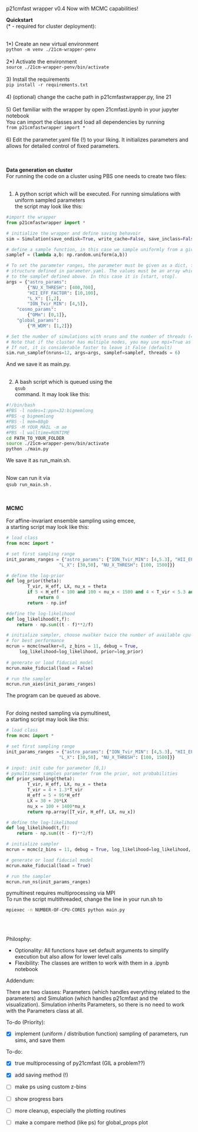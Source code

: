 p21cmfast wrapper v0.4
Now with MCMC capabilities! 

<b>Quickstart</b> <br/>
(* - required for cluster deployment):<br/> <br/>

1*) Create an new virtual environment <br />
```python -m venv ./21cm-wrapper-penv```<br /><br />
2*) Activate the environment <br />
```source ./21cm-wrapper-penv/bin/activate``` <br /><br />
3) Install the requirements <br />
```pip install -r requirements.txt``` <br /><br />
4) (optional) change the cache path in p21cmfastwrapper.py, line 21 <br /><br />
5) Get familiar with the wrapper by open 21cmfast.ipynb in your jupyter notebook <br />
  You can import the classes and load all dependencies by running <br />
```from p21cmfastwrapper import *``` <br /><br />
6) Edit the parameter.yaml file (!) to your liking. It initializes parameters and allows for detailed control of fixed parameters. <br /> <br /> <br />

<b>Data generation on cluster</b> <br/>
For running the code on a cluster using PBS one needs to create two files:<br /> <br />

1) A python script which will be executed. For running simulations with uniform sampled parameters<br />
  the script may look like this: <br />
```python
#import the wrapper
from p21cmfastwrapper import *

# initialize the wrapper and define saving behavoir
sim = Simulation(save_ondisk=True, write_cache=False, save_inclass=False)

# define a sample function, in this case we sample uniformly from a given parameter range
samplef = (lambda a,b: np.random.uniform(a,b))

# To set the parameter ranges, the parameter must be given as a dict, following the dict
# structure defined in parameter.yaml. The values must be an array which is handed over
# to the samplef defined above. In this case it is [start, stop].
args = {"astro_params": 
        {"NU_X_THRESH": [400,700], 
        "HII_EFF_FACTOR": [10,100],
        "L_X": [1,2],
        "ION_Tvir_MIN": [4,5]},
    "cosmo_params":
        {"OMm": [0,1]},
    "global_params": 
        {"M_WDM": [1,2]}}

# Set the number of simulations with nruns and the number of threads (= #cores on the cluster)
# Note that if the cluster has multiple nodes, you may use mpi=True as an argument
# If not, it is considerable faster to leave it False (default)
sim.run_samplef(nruns=12, args=args, samplef=samplef, threads = 6)
```
And we save it as main.py. <br />  <br />

2) A bash script which is queued using the  <br />
```qsub``` <br />
command. It may look like this: <br />
```bash
#!/bin/bash
#PBS -l nodes=1:ppn=32:bigmemlong
#PBS -q bigmemlong
#PBS -l mem=80gb
#PBS -M YOUR_MAIL -m ae
#PBS -l walltime=RUNTIME
cd PATH_TO_YOUR_FOLDER
source ./21cm-wrapper-penv/bin/activate
python ./main.py
``` 
We save it as run_main.sh. <br />  <br />

Now can run it via <br />
```qsub run_main.sh```
. <br /> <br /> <br />

<b>MCMC</b> <br/><br/>
For affine-invariant ensemble sampling using emcee, <br/>
a starting script may look like this:<br/>
```python
# load class
from mcmc import *

# set first sampling range
init_params_ranges = {"astro_params": {"ION_Tvir_MIN": [4,5.3], "HII_EFF_FACTOR": [5, 100], 
                    "L_X": [30,50], "NU_X_THRESH": [100, 1500]}}

# define the log-prior
def log_prior(theta):
        T_vir, H_eff, LX, nu_x = theta
        if 5 < H_eff < 100 and 100 < nu_x < 1500 and 4 < T_vir < 5.3 and 30 < LX < 50:
            return 0
        return - np.inf

#define the log-likelihood
def log_likelihood(t,f):
    return - np.sum((t - f)**2/f)

# initialize sampler, choose nwalker twice the number of available cpu-cores
# for best performance
mcrun = mcmc(nwalker=8, z_bins = 11, debug = True,
	 log_likelihood=log_likelihood, prior=log_prior)
	 
# generate or load fiducial model
mcrun.make_fiducial(load = False)

# run the sampler
mcrun.run_aies(init_params_ranges)
```
The program can be queued as above. <br/> <br/>



For doing nested sampling via pymultinest, <br/>
a starting script may look like this:

```python
# load class
from mcmc import *

# set first sampling range
init_params_ranges = {"astro_params": {"ION_Tvir_MIN": [4,5.3], "HII_EFF_FACTOR": [5, 100], 
                    "L_X": [30,50], "NU_X_THRESH": [100, 1500]}}

# input: init cube for parameter [0,1)
# pymultinest samples parameter from the prior, not probabilities
def prior_sampling(theta):
        T_vir, H_eff, LX, nu_x = theta
        T_vir = 4 + 1.3*T_vir
        H_eff = 5 + 95*H_eff
        LX = 30 + 20*LX
        nu_x = 100 + 1400*nu_x
        return np.array([T_vir, H_eff, LX, nu_x])

# define the log-likelihood
def log_likelihood(t,f):
    return - np.sum((t - f)**2/f)

# initialize sampler
mcrun = mcmc(z_bins = 11, debug = True, log_likelihood=log_likelihood, prior=prior_sampling)

# generate or load fiducial model
mcrun.make_fiducial(load = True)

# run the sampler
mcrun.run_ns(init_params_ranges)
```
pymultinest requires multiprocessing via MPI <br/>
To run the script multithreaded, change the line in your run.sh to
```bash
mpiexec -n NUMBER-OF-CPU-CORES python main.py
```
<br/><br/>



Philosphy:
- Optionality: All functions have set default arguments to simplify execution but also allow for
lower level calls
- Flexibility: The classes are written to work with them in a .ipynb notebook

Addendum:

There are two classes: Parameters (which handles everything related to the parameters) and Simulation (which handles p21cmfast and the visualization).
Simulation inherits Parameters, so there is no need to work with the Parameters class at all.

To-do (Priority):
- [x] implement (uniform / distribution function) sampling of parameters, run sims, and save them

To-do:
- [x] true multiprocessing of py21cmfast (GIL a problem??)
- [x] add saving method (!)
- [ ] make ps using custom z-bins
- [ ] show progress bars
- [ ] more cleanup, especially the plotting routines
- [ ] make a compare method (like ps) for global_props plot 


